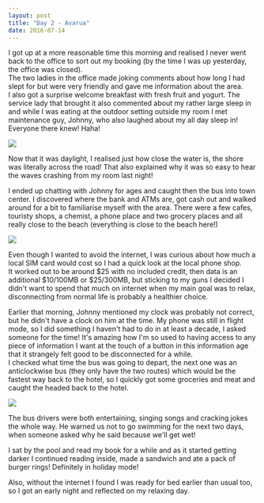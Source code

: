 ```yaml
---
layout: post
title: "Day 2 - Avarua"
date: 2016-07-14
---
```


I got up at a more reasonable time this morning and realised I never went back
to the office to sort out my booking (by the time I was up yesterday, the office
was closed).  
The two ladies in the office made joking comments about how long I had slept for
but were very friendly and gave me information about the area.  
I also got a surprise welcome breakfast with fresh fruit and yogurt. The service
lady that brought it also commented about my rather large sleep in and while I
was eating at the outdoor setting outside my room I met maintenance guy, Johnny,
who also laughed about my all day sleep in! Everyone there knew! Haha!

<img src="https://res.cloudinary.com/stevenocchipinti/image/upload/f_auto,w_1600/2016-cook-islands/day-02-breakfast_fvqzsz.jpg" />

Now that it was daylight, I realised just how close the water is, the shore was
literally across the road! That also explained why it was so easy to hear the
waves crashing from my room last night!

I ended up chatting with Johnny for ages and caught then the bus into town
center. I discovered where the bank and ATMs are, got cash out and walked around
for a bit to familiarise myself with the area. There were a few cafes, touristy
shops, a chemist, a phone place and two grocery places and all really close to
the beach (everything is close to the beach here!)

<img src="https://res.cloudinary.com/stevenocchipinti/image/upload/f_auto,w_1600/2016-cook-islands/day-02-shore_iwvfep.jpg" />

Even though I wanted to avoid the internet, I was curious about how much a local
SIM card would cost so I had a quick look at the local phone shop.  
It worked out to be around $25 with no included credit, then data is an
additional $10/100MB or $25/300MB, but sticking to my guns I decided I didn't
want to spend that much on internet when my main goal was to relax,
disconnecting from normal life is probably a healthier choice.

Earlier that morning, Johnny mentioned my clock was probably not correct, but he
didn't have a clock on him at the time. My phone was still in flight mode, so I
did something I haven't had to do in at least a decade, I asked someone for the
time! It's amazing how I'm so used to having access to any piece of information
I want at the touch of a button in this information age that it strangely felt
good to be disconnected for a while.  
I checked what time the bus was going to depart, the next one was an
anticlockwise bus (they only have the two routes) which would be the fastest
way back to the hotel, so I quickly got some groceries and meat and caught the
headed back to the hotel.

<img src="https://res.cloudinary.com/stevenocchipinti/image/upload/f_auto,w_1600/2016-cook-islands/day-02-town_h8oknr.jpg" />

The bus drivers were both entertaining, singing songs and cracking jokes the
whole way. He warned us not to go swimming for the next two days, when someone
asked why he said because we'll get wet!

I sat by the pool and read my book for a while and as it started getting darker
I continued reading inside, made a sandwich and ate a pack of burger rings!
Definitely in holiday mode!

Also, without the internet I found I was ready for bed earlier than usual too,
so I got an early night and reflected on my relaxing day.
